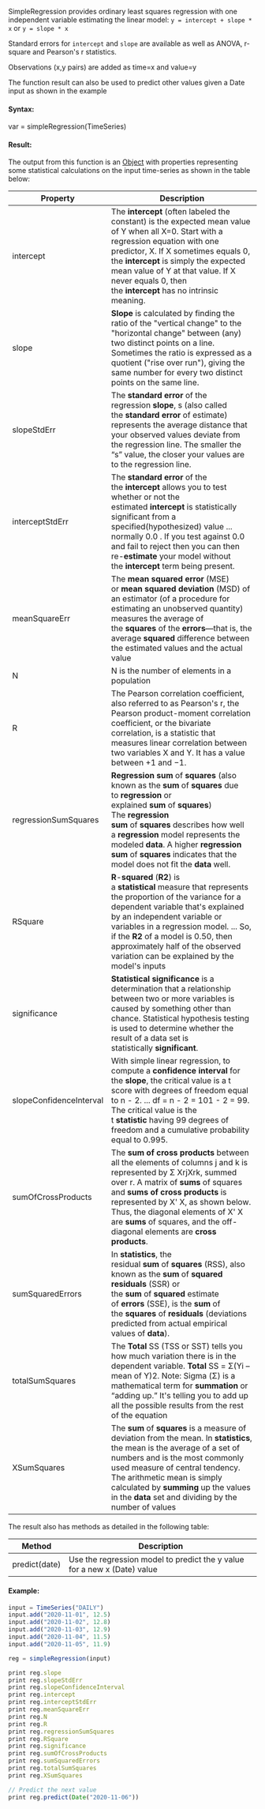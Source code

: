 SimpleRegression provides ordinary least squares regression with one independent variable estimating the linear model: `y = intercept + slope * x` or `y = slope * x`

Standard errors for `intercept` and `slope` are available as well as ANOVA, r-square and Pearson's r statistics.

Observations (x,y pairs) are added as time=x and value=y

The function result can also be used to predict other values given a Date input as shown in the example

#### Syntax:
var = simpleRegression(TimeSeries)
#### Result:
The output from this function is an [Object](https://opendatadsl.atlassian.net/wiki/spaces/DOCUMENTAT/pages/2719912/Object) with properties representing some statistical calculations on the input time-series as shown in the table below:

|**Property**|**Description**|
|-|-|
|intercept|The **intercept** (often labeled the constant) is the expected mean value of Y when all X=0. Start with a regression equation with one predictor, X. If X sometimes equals 0, the **intercept** is simply the expected mean value of Y at that value. If X never equals 0, then the **intercept** has no intrinsic meaning.|
|slope|**Slope** is calculated by finding the ratio of the "vertical change" to the "horizontal change" between (any) two distinct points on a line. Sometimes the ratio is expressed as a quotient ("rise over run"), giving the same number for every two distinct points on the same line.|
|slopeStdErr|The **standard error** of the regression **slope**, s (also called the **standard error** of estimate) represents the average distance that your observed values deviate from the regression line. The smaller the “s” value, the closer your values are to the regression line.|
|interceptStdErr|The **standard error** of the the **intercept** allows you to test whether or not the estimated **intercept** is statistically significant from a specified(hypothesized) value ... normally 0.0 . If you test against 0.0 and fail to reject then you can then re-**estimate** your model without the **intercept** term being present.|
|meanSquareErr|The **mean squared error** (MSE) or **mean squared deviation** (MSD) of an estimator (of a procedure for estimating an unobserved quantity) measures the average of the **squares** of the **errors**—that is, the average **squared** difference between the estimated values and the actual value|
|N|N is the number of elements in a population|
|R|The Pearson correlation coefficient, also referred to as Pearson's r, the Pearson product-moment correlation coefficient, or the bivariate correlation, is a statistic that measures linear correlation between two variables X and Y. It has a value between +1 and −1.|
|regressionSumSquares|**Regression sum** of **squares** (also known as the **sum** of **squares** due to **regression** or explained **sum** of **squares**) The **regression sum** of **squares** describes how well a **regression** model represents the modeled **data**. A higher **regression sum** of **squares** indicates that the model does not fit the **data** well.|
|RSquare|**R**-**squared** (**R2**) is a **statistical** measure that represents the proportion of the variance for a dependent variable that's explained by an independent variable or variables in a regression model. ... So, if the **R2** of a model is 0.50, then approximately half of the observed variation can be explained by the model's inputs|
|significance|**Statistical significance** is a determination that a relationship between two or more variables is caused by something other than chance. Statistical hypothesis testing is used to determine whether the result of a data set is statistically **significant**.|
|slopeConfidenceInterval|With simple linear regression, to compute a **confidence interval** for the **slope**, the critical value is a t score with degrees of freedom equal to n - 2. ... df = n - 2 = 101 - 2 = 99. The critical value is the t **statistic** having 99 degrees of freedom and a cumulative probability equal to 0.995.|
|sumOfCrossProducts|The **sum of cross products** between all the elements of columns j and k is represented by Σ XrjXrk, summed over r. A matrix of **sums** of squares and **sums of cross products** is represented by X' X, as shown below. Thus, the diagonal elements of X' X are **sums** of squares, and the off-diagonal elements are **cross products**.|
|sumSquaredErrors|In **statistics**, the residual **sum** of **squares** (RSS), also known as the **sum** of **squared residuals** (SSR) or the **sum** of **squared** estimate of **errors** (SSE), is the **sum** of the **squares** of **residuals** (deviations predicted from actual empirical values of **data**).|
|totalSumSquares|The **Total** SS (TSS or SST) tells you how much variation there is in the dependent variable. **Total** SS = Σ(Yi – mean of Y)2. Note: Sigma (Σ) is a mathematical term for **summation** or “adding up.” It's telling you to add up all the possible results from the rest of the equation|
|XSumSquares|The **sum** of **squares** is a measure of deviation from the mean. In **statistics**, the mean is the average of a set of numbers and is the most commonly used measure of central tendency. The arithmetic mean is simply calculated by **summing** up the values in the **data** set and dividing by the number of values|

The result also has methods as detailed in the following table:

|**Method**|**Description**|
|-|-|
|predict(date)|Use the regression model to predict the y value for a new x (Date) value|

#### Example:
```js
input = TimeSeries("DAILY")
input.add("2020-11-01", 12.5)
input.add("2020-11-02", 12.8)
input.add("2020-11-03", 12.9)
input.add("2020-11-04", 11.5)
input.add("2020-11-05", 11.9)

reg = simpleRegression(input)

print reg.slope
print reg.slopeStdErr
print reg.slopeConfidenceInterval
print reg.intercept
print reg.interceptStdErr
print reg.meanSquareErr
print reg.N
print reg.R
print reg.regressionSumSquares
print reg.RSquare
print reg.significance
print reg.sumOfCrossProducts
print reg.sumSquaredErrors
print reg.totalSumSquares
print reg.XSumSquares

// Predict the next value
print reg.predict(Date("2020-11-06"))
```